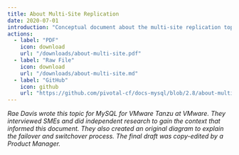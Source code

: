 ```yaml
---
title: About Multi-Site Replication
date: 2020-07-01
introduction: "Conceptual document about the multi-site replication topology for MySQL for VMware Tanzu"
actions:
  - label: "PDF"
    icon: download
    url: "/downloads/about-multi-site.pdf"
  - label: "Raw File"
    icon: download
    url: "/downloads/about-multi-site.md"
  - label: "GitHub"
    icon: github
    url: "https://github.com/pivotal-cf/docs-mysql/blob/2.8/about-multi-site.html.md.erb"
---
```


_Rae Davis wrote this topic for MySQL for VMware Tanzu at VMware. They interviewed SMEs and did independent research to gain the context that informed this document. They also created an original diagram to explain the failover and switchover process. The final draft was copy-edited by a Product Manager._
